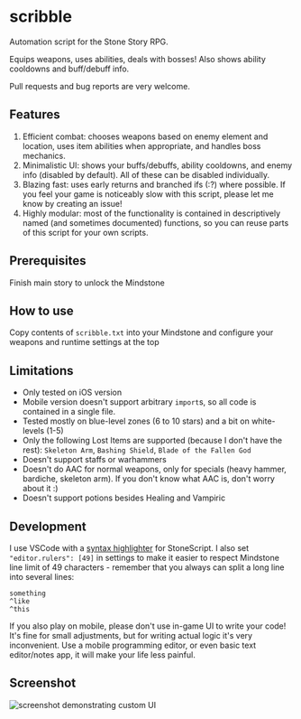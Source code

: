 # scribble

Automation script for the Stone Story RPG.

Equips weapons, uses abilities, deals with bosses!
Also shows ability cooldowns and buff/debuff info.

Pull requests and bug reports are very welcome.

## Features

1. Efficient combat: chooses weapons based on enemy element and location, uses item abilities when appropriate, and handles boss mechanics.
1. Minimalistic UI: shows your buffs/debuffs, ability cooldowns, and enemy info (disabled by default). All of these can be disabled individually.
1. Blazing fast: uses early returns and branched ifs (:?) where possible. If you feel your game is noticeably slow with this script, please let me know by creating an issue!
1. Highly modular: most of the functionality is contained in descriptively named (and sometimes documented) functions, so you can reuse parts of this script for your own scripts.

## Prerequisites

Finish main story to unlock the Mindstone

## How to use

Copy contents of `scribble.txt` into your Mindstone and configure your weapons and runtime settings at the top

## Limitations

- Only tested on iOS version
- Mobile version doesn't support arbitrary `import`s, so all code is contained in a single file.
- Tested mostly on blue-level zones (6 to 10 stars) and a bit on white-levels (1-5)
- Only the following Lost Items are supported (because I don't have the rest): `Skeleton Arm`, `Bashing Shield`, `Blade of the Fallen God`
- Doesn't support staffs or warhammers
- Doesn't do AAC for normal weapons, only for specials (heavy hammer, bardiche, skeleton arm). If you don't know what AAC is, don't worry about it :)
- Doesn't support potions besides Healing and Vampiric

## Development

I use VSCode with a [syntax highlighter](https://marketplace.visualstudio.com/items?itemName=Catalyst-42.c42-stonescript) for StoneScript. I also set `"editor.rulers": [49]` in settings to make it easier to respect Mindstone line limit of 49 characters - remember that you always can split a long line into several lines:
```
something
^like
^this
```

If you also play on mobile, please don't use in-game UI to write your code! It's fine for small adjustments, but for writing actual logic it's very inconvenient. Use a mobile programming editor, or even basic text editor/notes app, it will make your life less painful.

## Screenshot

![screenshot demonstrating custom UI](https://i.imgur.com/FbL3kJQ.jpg)
